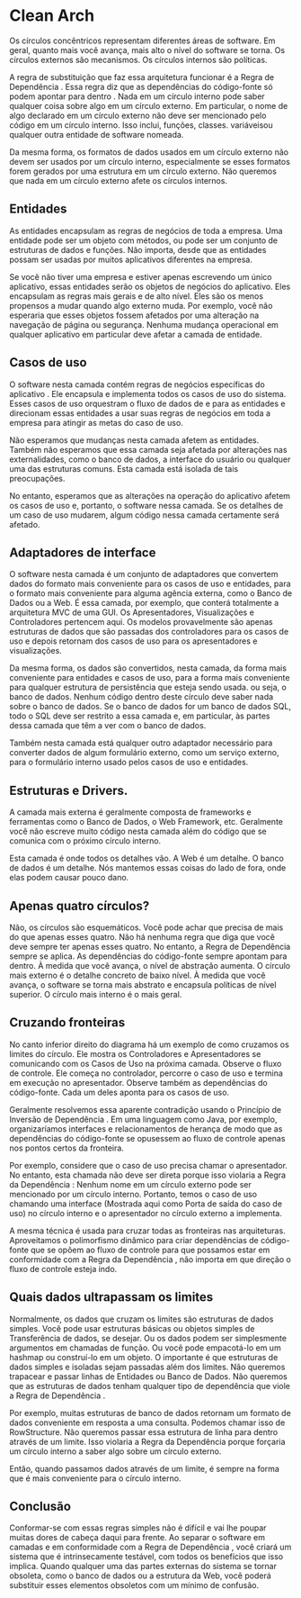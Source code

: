 # Clean Arch

Os círculos concêntricos representam diferentes áreas de software. Em geral, quanto mais você avança, mais alto o nível do software se torna. Os círculos externos são mecanismos. Os círculos internos são políticas.

A regra de substituição que faz essa arquitetura funcionar é a Regra de Dependência . Essa regra diz que as dependências do código-fonte só podem apontar para dentro . Nada em um círculo interno pode saber qualquer coisa sobre algo em um círculo externo. Em particular, o nome de algo declarado em um círculo externo não deve ser mencionado pelo código em um círculo interno. Isso inclui, funções, classes. variáveis ​​ou qualquer outra entidade de software nomeada.

Da mesma forma, os formatos de dados usados ​​em um círculo externo não devem ser usados ​​por um círculo interno, especialmente se esses formatos forem gerados por uma estrutura em um círculo externo. Não queremos que nada em um círculo externo afete os círculos internos.


## Entidades

As entidades encapsulam as regras de negócios de toda a empresa. Uma entidade pode ser um objeto com métodos, ou pode ser um conjunto de estruturas de dados e funções. Não importa, desde que as entidades possam ser usadas por muitos aplicativos diferentes na empresa.

Se você não tiver uma empresa e estiver apenas escrevendo um único aplicativo, essas entidades serão os objetos de negócios do aplicativo. Eles encapsulam as regras mais gerais e de alto nível. Eles são os menos propensos a mudar quando algo externo muda. Por exemplo, você não esperaria que esses objetos fossem afetados por uma alteração na navegação de página ou segurança. Nenhuma mudança operacional em qualquer aplicativo em particular deve afetar a camada de entidade.

## Casos de uso

O software nesta camada contém regras de negócios específicas do aplicativo . Ele encapsula e implementa todos os casos de uso do sistema. Esses casos de uso orquestram o fluxo de dados de e para as entidades e direcionam essas entidades a usar suas regras de negócios em toda a empresa para atingir as metas do caso de uso.

Não esperamos que mudanças nesta camada afetem as entidades. Também não esperamos que essa camada seja afetada por alterações nas externalidades, como o banco de dados, a interface do usuário ou qualquer uma das estruturas comuns. Esta camada está isolada de tais preocupações.

No entanto, esperamos que as alterações na operação do aplicativo afetem os casos de uso e, portanto, o software nessa camada. Se os detalhes de um caso de uso mudarem, algum código nessa camada certamente será afetado.

## Adaptadores de interface

O software nesta camada é um conjunto de adaptadores que convertem dados do formato mais conveniente para os casos de uso e entidades, para o formato mais conveniente para alguma agência externa, como o Banco de Dados ou a Web. É essa camada, por exemplo, que conterá totalmente a arquitetura MVC de uma GUI. Os Apresentadores, Visualizações e Controladores pertencem aqui. Os modelos provavelmente são apenas estruturas de dados que são passadas dos controladores para os casos de uso e depois retornam dos casos de uso para os apresentadores e visualizações.

Da mesma forma, os dados são convertidos, nesta camada, da forma mais conveniente para entidades e casos de uso, para a forma mais conveniente para qualquer estrutura de persistência que esteja sendo usada. ou seja, o banco de dados. Nenhum código dentro deste círculo deve saber nada sobre o banco de dados. Se o banco de dados for um banco de dados SQL, todo o SQL deve ser restrito a essa camada e, em particular, às partes dessa camada que têm a ver com o banco de dados.

Também nesta camada está qualquer outro adaptador necessário para converter dados de algum formulário externo, como um serviço externo, para o formulário interno usado pelos casos de uso e entidades.

## Estruturas e Drivers.

A camada mais externa é geralmente composta de frameworks e ferramentas como o Banco de Dados, o Web Framework, etc. Geralmente você não escreve muito código nesta camada além do código que se comunica com o próximo círculo interno.

Esta camada é onde todos os detalhes vão. A Web é um detalhe. O banco de dados é um detalhe. Nós mantemos essas coisas do lado de fora, onde elas podem causar pouco dano.

## Apenas quatro círculos?

Não, os círculos são esquemáticos. Você pode achar que precisa de mais do que apenas esses quatro. Não há nenhuma regra que diga que você deve sempre ter apenas esses quatro. No entanto, a Regra de Dependência sempre se aplica. As dependências do código-fonte sempre apontam para dentro. À medida que você avança, o nível de abstração aumenta. O círculo mais externo é o detalhe concreto de baixo nível. À medida que você avança, o software se torna mais abstrato e encapsula políticas de nível superior. O círculo mais interno é o mais geral.

## Cruzando fronteiras

No canto inferior direito do diagrama há um exemplo de como cruzamos os limites do círculo. Ele mostra os Controladores e Apresentadores se comunicando com os Casos de Uso na próxima camada. Observe o fluxo de controle. Ele começa no controlador, percorre o caso de uso e termina em execução no apresentador. Observe também as dependências do código-fonte. Cada um deles aponta para os casos de uso.

Geralmente resolvemos essa aparente contradição usando o Princípio de Inversão de Dependência . Em uma linguagem como Java, por exemplo, organizaríamos interfaces e relacionamentos de herança de modo que as dependências do código-fonte se opusessem ao fluxo de controle apenas nos pontos certos da fronteira.

Por exemplo, considere que o caso de uso precisa chamar o apresentador. No entanto, esta chamada não deve ser direta porque isso violaria a Regra da Dependência : Nenhum nome em um círculo externo pode ser mencionado por um círculo interno. Portanto, temos o caso de uso chamando uma interface (Mostrada aqui como Porta de saída do caso de uso) no círculo interno e o apresentador no círculo externo a implementa.

A mesma técnica é usada para cruzar todas as fronteiras nas arquiteturas. Aproveitamos o polimorfismo dinâmico para criar dependências de código-fonte que se opõem ao fluxo de controle para que possamos estar em conformidade com a Regra da Dependência , não importa em que direção o fluxo de controle esteja indo.

## Quais dados ultrapassam os limites

Normalmente, os dados que cruzam os limites são estruturas de dados simples. Você pode usar estruturas básicas ou objetos simples de Transferência de dados, se desejar. Ou os dados podem ser simplesmente argumentos em chamadas de função. Ou você pode empacotá-lo em um hashmap ou construí-lo em um objeto. O importante é que estruturas de dados simples e isoladas sejam passadas além dos limites. Não queremos trapacear e passar linhas de Entidades ou Banco de Dados. Não queremos que as estruturas de dados tenham qualquer tipo de dependência que viole a Regra de Dependência .

Por exemplo, muitas estruturas de banco de dados retornam um formato de dados conveniente em resposta a uma consulta. Podemos chamar isso de RowStructure. Não queremos passar essa estrutura de linha para dentro através de um limite. Isso violaria a Regra da Dependência porque forçaria um círculo interno a saber algo sobre um círculo externo.

Então, quando passamos dados através de um limite, é sempre na forma que é mais conveniente para o círculo interno.

## Conclusão
Conformar-se com essas regras simples não é difícil e vai lhe poupar muitas dores de cabeça daqui para frente. Ao separar o software em camadas e em conformidade com a Regra de Dependência , você criará um sistema que é intrinsecamente testável, com todos os benefícios que isso implica. Quando qualquer uma das partes externas do sistema se tornar obsoleta, como o banco de dados ou a estrutura da Web, você poderá substituir esses elementos obsoletos com um mínimo de confusão.
